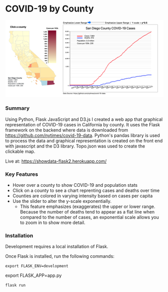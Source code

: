 # COVID-19 by County
  ![screenshot](static/images/COVID-19_screenshot.png)

### Summary
Using Python, Flask JavaScript and D3.js I created a web app that graphical representation of COVID-19 cases in California by county. It uses the Flask framework on the backend where data is downloaded from https://github.com/nytimes/covid-19-data. Python's pandas library is used to process the data and graphical representation is created on the front end with javascript and the D3 library. Topo.json was used to create the clickable map.

Live at: https://showdata-flask2.herokuapp.com/

### Key Features
* Hover over a county to show COVID-19 and population stats
* Click on a county to see a chart reprenting cases and deaths over time
* Counties are colored in varying intensity based on cases per capita
* Use the slider to alter the y-scale exponentially. 
  - This feature emphasizes (exaggerates) the upper or lower range. Because the number of deaths tend to appear as a flat line when compared to the number of cases, an exponential scale allows you to zoom in to show more detail. 

### Installation

Development requires a local installation of Flask.

Once Flask is installed, run the following commands:

```
export FLASK_ENV=development

```
export FLASK_APP=app.py

```
flask run